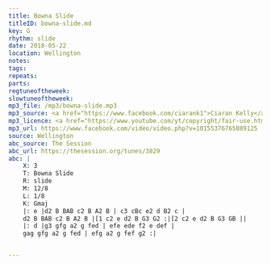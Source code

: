 ```yaml
---
title: Bowna Slide
titleID: bowna-slide.md
key: G
rhythm: slide
date: 2018-05-22
location: Wellington
notes:
tags:
repeats: 
parts: 
regtuneoftheweek:
slowtuneoftheweek:
mp3_file: /mp3/bowna-slide.mp3
mp3_source: <a href="https://www.facebook.com/ciarank1">Ciaran Kelly</a>
mp3_licence: <a href="https://www.youtube.com/yt/copyright/fair-use.html">Fair Use</a>
mp3_url: https://www.facebook.com/video/video.php?v=10155376765089125
source: Wellington
abc_source: The Session
abc_url: https://thesession.org/tunes/3829
abc: |
    X: 3
    T: Bowna Slide
    R: slide
    M: 12/8
    L: 1/8
    K: Gmaj
    |: e |d2 B BAB c2 B A2 B | c3 cBc e2 d B2 c |
    d2 B BAB c2 B A2 B |[1 c2 e d2 B G3 G2 :|[2 c2 e d2 B G3 GB ||
    |: d |g3 gfg a2 g fed | efe ede f2 e def |
    gag gfg a2 g fed | efg a2 g fef g2 :|


---
```

